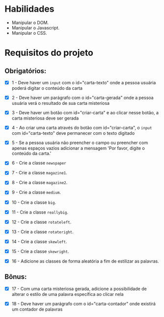 # Habilidades

- Manipular o DOM.
- Manipular o Javascript.
- Manipular o CSS.

# Requisitos do projeto

## Obrigatórios:

- [x]  1 - Deve haver um `input` com o id=\"carta-texto\" onde a pessoa usuária poderá digitar o conteúdo da carta

- [x]  2 - Deve haver um parágrafo com o id=\"carta-gerada\" onde a pessoa usuária verá o resultado de sua carta misteriosa

- [x]  3 - Deve haver um botão com id=\"criar-carta\" e ao clicar nesse botão, a carta misteriosa deve ser gerada

- [x]  4 - Ao criar uma carta através do botão com id="criar-carta", o `input` com id="carta-texto" deve permanecer com o texto digitado

- [x]  5 - Se a pessoa usuária não preencher o campo ou preencher com apenas espaços vazios adicionar a mensagem 'Por favor, digite o conteúdo da carta.'

- [x]  6 - Crie a classe `newspaper`

- [x]  7 - Crie a classe `magazine1`.

- [x]  8 - Crie a classe `magazine2`.

- [x]  9 - Crie a classe `medium`.

- [x]  10 - Crie a classe `big`.

- [x]  11 - Crie a classe `reallybig`.

- [x]  12 - Crie a classe `rotateleft`.

- [x]  13 - Crie a classe `rotateright`.

- [x]  14 - Crie a classe `skewleft`.

- [x] 15 - Crie a classe `skewright`.

- [x]  16 - Adicione as classes de forma aleatória a fim de estilizar as palavras.

## Bônus:

- [x]  17 - Com uma carta misteriosa gerada, adicione a possibilidade de alterar o estilo de uma palavra específica ao clicar nela

- [x]  18 - Deve haver um parágrafo com o id=\"carta-contador\" onde existirá um contador de palavras
